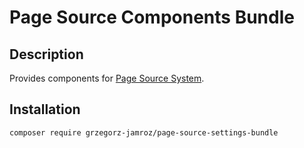 # Page Source Components Bundle

## Description

Provides components for [Page Source System](https://github.com/grzegorz-jamroz/page-source-system).

## Installation

```
composer require grzegorz-jamroz/page-source-settings-bundle
```
